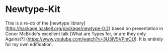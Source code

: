 # Newtype-Kit

This is a re-do of the [newtype library] (http://hackage.haskell.org/package/newtype-0.2)
based on presentation in Conor McBride's excellent talk [What are Types for, or are they only Against?] (https://www.youtube.com/watch?v=3U3lV5VPmOU).
It is entirely for my own edification.